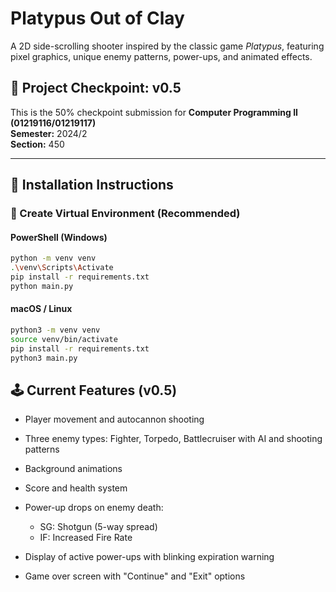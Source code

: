# Platypus Out of Clay

A 2D side-scrolling shooter inspired by the classic game *Platypus*, featuring pixel graphics, unique enemy patterns, power-ups, and animated effects.

## 📌 Project Checkpoint: v0.5

This is the 50% checkpoint submission for **Computer Programming II (01219116/01219117)**  
**Semester:** 2024/2  
**Section:** 450

---

## 🔧 Installation Instructions

### 🐍 Create Virtual Environment (Recommended)

#### PowerShell (Windows)

```bash
python -m venv venv
.\venv\Scripts\Activate
pip install -r requirements.txt
python main.py

```

#### macOS / Linux

```bash
python3 -m venv venv
source venv/bin/activate
pip install -r requirements.txt
python3 main.py
```

## 🕹 Current Features (v0.5)

* Player movement and autocannon shooting

* Three enemy types: Fighter, Torpedo, Battlecruiser with AI and shooting patterns
* Background animations

* Score and health system

* Power-up drops on enemy death:

  * SG: Shotgun (5-way spread)
  * IF: Increased Fire Rate

* Display of active power-ups with blinking expiration warning

* Game over screen with "Continue" and "Exit" options
